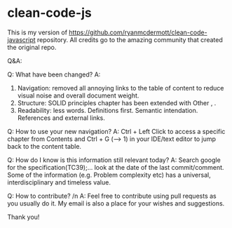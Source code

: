 # clean-code-js
This is my version of https://github.com/ryanmcdermott/clean-code-javascript repository. All credits go to the amazing community that created the original repo.

Q&A:

Q: What have been changed?
A: 
 1) Navigation: removed all annoying links to the table of content to reduce visual noise and overall document weight.
 2) Structure: SOLID principles chapter has been extended with Other , .
 3) Readability: less words. Definitions first. Semantic intendation. References and external links.


Q: How to use your new navigation?
A: Ctrl + Left Click to access a specific chapter from Contents and Ctrl + G  (--> 1) in your IDE/text editor to jump back to the content table.


Q: How do I know is this information still relevant today?
A: Search google for the specification(TC39);... look at the date of the last commit/comment. Some of the information (e.g. Problem complexity etc) has a universal, interdisciplinary and timeless value.


Q: How to contribute? /n
A: Feel free to contribute using pull requests as you usually do it. My email is also a place for your wishes and suggestions.

Thank you!
